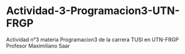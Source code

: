 # Actividad-3-Programacion3-UTN-FRGP
Actividad n°3 materia Programacion3 de la carrera TUSI  en UTN-FRGP Profesor Maximiliano Saar
